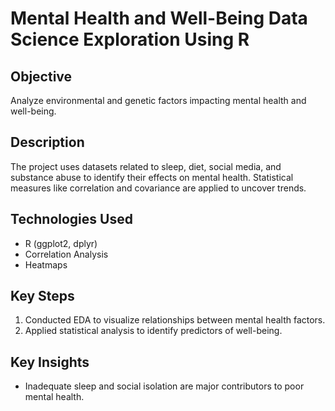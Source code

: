 # Mental Health and Well-Being Data Science Exploration Using R

## Objective
Analyze environmental and genetic factors impacting mental health and well-being.

## Description
The project uses datasets related to sleep, diet, social media, and substance abuse to identify their effects on mental health. Statistical measures like correlation and covariance are applied to uncover trends.

## Technologies Used
- R (ggplot2, dplyr)
- Correlation Analysis
- Heatmaps

## Key Steps
1. Conducted EDA to visualize relationships between mental health factors.
2. Applied statistical analysis to identify predictors of well-being.

## Key Insights
- Inadequate sleep and social isolation are major contributors to poor mental health.

